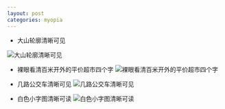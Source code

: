```yaml
---
layout: post
categories: myopia
---
```


- 大山轮廓清晰可见

![大山轮廓清晰可见](https://reverse-myopia.github.io/image/2406733-c806c77664596321.jpg)

- 裸眼看清百米开外的平价超市四个字
![裸眼看清百米开外的平价超市四个字](https://reverse-myopia.github.io/image/2406733-d191e58536aff966.jpg)

- 几路公交车清晰可见
![几路公交车清晰可见](https://reverse-myopia.github.io/image/2406733-a6087b45dd7a0546.jpg)

- 白色小字图清晰可读
![白色小字图清晰可读](https://reverse-myopia.github.io/image/2406733-5850a4094a8c4c32.jpg)

